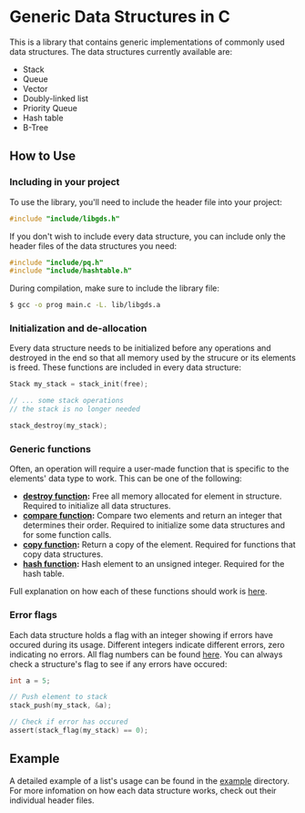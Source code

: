 # Generic Data Structures in C

This is a library that contains generic implementations of commonly used data structures. The data structures currently available are:

- Stack
- Queue
- Vector
- Doubly-linked list
- Priority Queue
- Hash table
- B-Tree

## How to Use

### Including in your project
To use the library, you'll need to include the header file into your project:
```c
#include "include/libgds.h"
```

If you don't wish to include every data structure, you can include only the header files of the data structures you need:
```c
#include "include/pq.h"
#include "include/hashtable.h"
```

During compilation, make sure to include the library file:
```bash
$ gcc -o prog main.c -L. lib/libgds.a
```

### Initialization and de-allocation
Every data structure needs to be initialized before any operations and destroyed in the end so that all memory used by the strucure or its elements is freed. These functions are included in every data structure:
```c
Stack my_stack = stack_init(free);

// ... some stack operations
// the stack is no longer needed

stack_destroy(my_stack);
```

### Generic functions
Often, an operation will require a user-made function that is specific to the elements' data type to work. This can be one of the following:
- **[destroy function](https://github.com/danaent/Generic-Data-Structures/blob/main/include/func.h#L9):** Free all memory allocated for element in structure. Required to initialize all data structures.
- **[compare function](https://github.com/danaent/Generic-Data-Structures/blob/main/include/func.h#L22):** Compare two elements and return an integer that determines their order. Required to initialize some data structures and for some function calls.
- **[copy function](https://github.com/danaent/Generic-Data-Structures/blob/main/include/func.h#L30):** Return a copy of the element. Required for functions that copy data structures.
- **[hash function](https://github.com/danaent/Generic-Data-Structures/blob/main/include/func.h#L35):** Hash element to an unsigned integer. Required for the hash table.

Full explanation on how each of these functions should work is [here](https://github.com/danaent/Generic-Data-Structures/blob/main/include/func.h).


### Error flags
Each data structure holds a flag with an integer showing if errors have occured during its usage. Different integers indicate different errors, zero indicating no errors. All flag numbers can be found [here](https://github.com/danaent/Generic-Data-Structures/blob/main/include/flags.h). You can always check a structure's flag to see if any errors have occured:
```c
int a = 5;

// Push element to stack
stack_push(my_stack, &a);

// Check if error has occured
assert(stack_flag(my_stack) == 0);
```

## Example
A detailed example of a list's usage can be found in the [example](https://github.com/danaent/Generic-Data-Structures/blob/main/example) directory. For more infomation on how each data structure works, check out their individual header files.